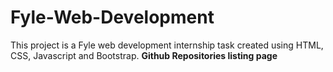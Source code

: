 # Fyle-Web-Development
This project is a Fyle web development internship task created using HTML, CSS, Javascript and Bootstrap. **Github Repositories listing page**
